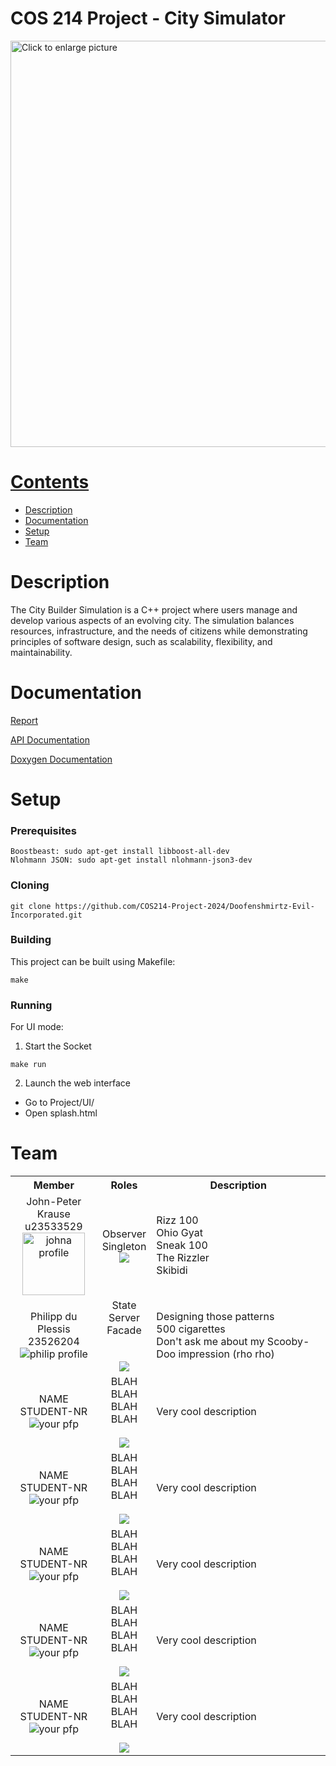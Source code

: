# COS 214 Project - City Simulator

<a href="https://drive.google.com/uc?export=view&id=1OobIHf2l4Sx1AT8Zpl6-IFVqgv5Tjgp9"><img src="https://drive.google.com/uc?export=view&id=1OobIHf2l4Sx1AT8Zpl6-IFVqgv5Tjgp9" style="width: 650px; max-width: 100%; height: auto" title="Click to enlarge picture" />

# Contents

- [Description](#description)
- [Documentation](#documentation)
- [Setup](#setup)
- [Team](#team)

# Description

The City Builder Simulation is a C++ project where users manage and develop various aspects of an evolving city. The simulation balances resources, infrastructure, and the needs of citizens while demonstrating principles of software design, such as scalability, flexibility, and maintainability.

# Documentation

[Report]()

[API Documentation]()

[Doxygen Documentation]()

# Setup
### Prerequisites

```
Boostbeast: sudo apt-get install libboost-all-dev
Nlohmann JSON: sudo apt-get install nlohmann-json3-dev
```
### Cloning
```
git clone https://github.com/COS214-Project-2024/Doofenshmirtz-Evil-Incorporated.git
```

### Building
This project can be built using Makefile:
```
make
```

### Running
For UI mode:
1. Start the Socket
```
make run
```
2. Launch the web interface
* Go to Project/UI/
* Open splash.html

# Team 

<table>
    <tr><th>Member</th><th>Roles</th><th>Description</th></tr>
    <tr>
      <td align="center">
	  	John-Peter Krause<br>u23533529<br>
		<img src="https://i.redd.it/ur34et8qmft91.jpg" alt="johna profile" width="100" height="100">
	  </td>
	  <td align="center">
	  	Observer<br>Singleton<br>
		<a href="https://github.com/johnpeterprogramming">
			<img src="https://img.shields.io/badge/GitHub-100000?style=for-the-badge&logo=github&logoColor=white">
		</a>
	  </td>
	  <td>
	  	Rizz 100<br>Ohio Gyat<br>Sneak 100<br>The Rizzler<br>Skibidi<br>
	  </td>
	</tr>
    <tr>
      <td align="center">
	  	Philipp du Plessis<br> 23526204 <br>
		<img src="https://64.media.tumblr.com/e45427d8581bdf7afa9c649d9a711ad7/b73c26f96996b26c-85/s1280x1920/733cd4b5ac71712eb3927ba6d3105e869683005c.png" alt="philip profile">
	  </td>
	  <td align="center">
	  	State <br> Server <br> Facade <br>  <br><br>
		<a href="https://github.com/phillDup">
			<img src="https://img.shields.io/badge/GitHub-100000?style=for-the-badge&logo=github&logoColor=white">
		</a>
	  </td>
	  <td>
	  	Designing those patterns<br>
		500 cigarettes <br>
		Don't ask me about my Scooby-Doo impression (rho rho)
	  </td>
	</tr>
    <tr>
      <td align="center">
	  	NAME<br> STUDENT-NR <br>
		<img src="" alt="your pfp">
	  </td>
	  <td align="center">
	  	BLAH <br> BLAH <br> BLAH <br> BLAH<br><br>
		<a href="">
			<img src="https://img.shields.io/badge/GitHub-100000?style=for-the-badge&logo=github&logoColor=white">
		</a>
	  </td>
	  <td>
	  	Very cool description
	  </td>
	</tr>
	<tr>
      <td align="center">
	  	NAME<br> STUDENT-NR <br>
		<img src="" alt="your pfp">
	  </td>
	  <td align="center">
	  	BLAH <br> BLAH <br> BLAH <br> BLAH<br><br>
		<a href="">
			<img src="https://img.shields.io/badge/GitHub-100000?style=for-the-badge&logo=github&logoColor=white">
		</a>
	  </td>
	  <td>
	  	Very cool description
	  </td>
	</tr>
	<tr>
      <td align="center">
	  	NAME<br> STUDENT-NR <br>
		<img src="" alt="your pfp">
	  </td>
	  <td align="center">
	  	BLAH <br> BLAH <br> BLAH <br> BLAH<br><br>
		<a href="">
			<img src="https://img.shields.io/badge/GitHub-100000?style=for-the-badge&logo=github&logoColor=white">
		</a>
	  </td>
	  <td>
	  	Very cool description
	  </td>
	</tr>
	<tr>
      <td align="center">
	  	NAME<br> STUDENT-NR <br>
		<img src="" alt="your pfp">
	  </td>
	  <td align="center">
	  	BLAH <br> BLAH <br> BLAH <br> BLAH<br><br>
		<a href="">
			<img src="https://img.shields.io/badge/GitHub-100000?style=for-the-badge&logo=github&logoColor=white">
		</a>
	  </td>
	  <td>
	  	Very cool description
	  </td>
	</tr>
	<tr>
      <td align="center">
	  	NAME<br> STUDENT-NR <br>
		<img src="" alt="your pfp">
	  </td>
	  <td align="center">
	  	BLAH <br> BLAH <br> BLAH <br> BLAH<br><br>
		<a href="">
			<img src="https://img.shields.io/badge/GitHub-100000?style=for-the-badge&logo=github&logoColor=white">
		</a>
	  </td>
	  <td>
	  	Very cool description
	  </td>
	</tr>
</table>
